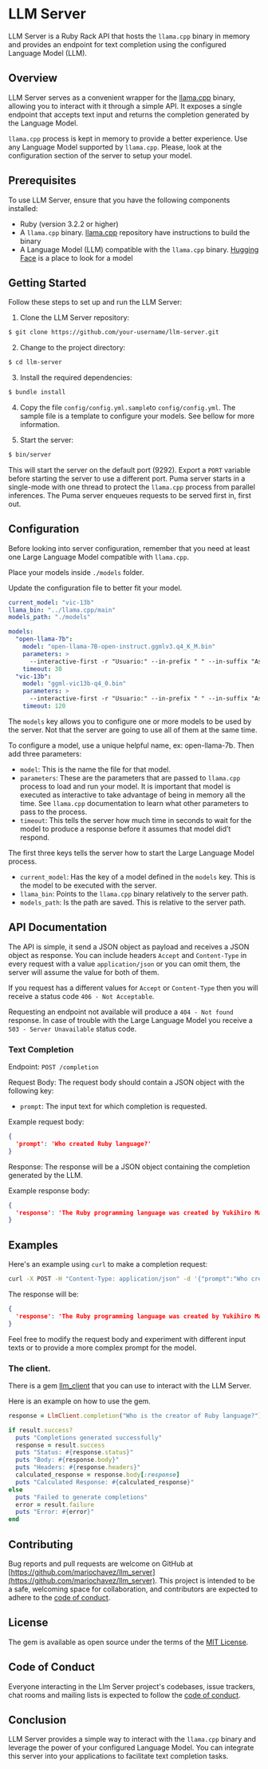 # LLM Server
LLM Server is a Ruby Rack API that hosts the `llama.cpp` binary in memory and provides an endpoint for text completion using the configured Language Model (LLM).

## Overview
LLM Server serves as a convenient wrapper for the [llama.cpp](https://github.com/ggerganov/llama.cpp) binary,
allowing you to interact with it through a simple API. It exposes a single endpoint that accepts text input
and returns the completion generated by the Language Model.

`llama.cpp` process is kept in memory to provide a better experience. Use any Language Model supported by `llama.cpp`.
Please, look at the configuration section of the server to setup your model.

## Prerequisites
To use LLM Server, ensure that you have the following components installed:

- Ruby (version 3.2.2 or higher)
- A `llama.cpp` binary. [llama.cpp](https://github.com/ggerganov/llama.cpp) repository have instructions to build the binary
- A Language Model (LLM) compatible with the `llama.cpp` binary. [Hugging Face](https://huggingface.co/models?pipeline_tag=text-generation&sort=downloads) is a place to look for a model

## Getting Started

Follow these steps to set up and run the LLM Server:

1. Clone the LLM Server repository:

```bash
$ git clone https://github.com/your-username/llm-server.git
```

2. Change to the project directory:

```bash
$ cd llm-server
```

3. Install the required dependencies:

```bash
$ bundle install
```

4. Copy the file `config/config.yml.sample`to `config/config.yml`. The sample file is a template to configure your models. See bellow for more information.

5. Start the server:

```bash
$ bin/server
```

This will start the server on the default port (9292). Export a `PORT` variable before starting the server to use a different port. Puma server starts in a single-mode with one thread to
protect the `llama.cpp` process from parallel inferences. The Puma server enqueues requests to be served first in, first out.

## Configuration
Before looking into server configuration, remember that you need at least one Large Language Model compatible with `llama.cpp`.

Place your models inside `./models` folder.

Update the configuration file to better fit your model.

```yaml
current_model: "vic-13b"
llama_bin: "../llama.cpp/main"
models_path: "./models"

models:
  "open-llama-7b":
    model: "open-llama-7B-open-instruct.ggmlv3.q4_K_M.bin"
    parameters: >
      --interactive-first -r "Usuario:" --in-prefix " " --in-suffix "Asistente:" -i -n 512 --top_k 10000 --temp 0.2 --repeat_penalty 1.2 -t 2 -ngl 1
    timeout: 30
  "vic-13b":
    model: "ggml-vic13b-q4_0.bin"
    parameters: >
      --interactive-first -r "Usuario:" --in-prefix " " --in-suffix "Asistente:" -i -n 1024 --top_k 10000 --temp 0.2 --repeat_penalty 1.2 -t 2 -ngl 1
    timeout: 120
```

The `models` key allows you to configure one or more models to be used by the server. Not that the server are going to use all of them at the same time.

To configure a model, use a unique helpful name, ex: open-llama-7b. Then add three parameters:
- `model`: This is the name the file for that model.
- `parameters`: These are the parameters that are passed to `llama.cpp` process to load and run your model. It is important that model is executed as interactive to take advantage of being in memory all the time. See `llama.cpp` documentation to learn what other parameters to pass to the process.
- `timeout`: This tells the server how much time in seconds to wait for the model to produce a response before it assumes that model did’t respond.

The first three keys tells the server how to start the Large Language Model process.
- `current_model`: Has the key of a model defined in the `models` key. This is the model to be executed with the server.
- `llama_bin`: Points to the `llama.cpp` binary relatively to the server path.
- `models_path`: Is the path are saved. This is relative to the server path.

## API Documentation
The API is simple, it send a JSON object as payload and receives a JSON object as response. You can include headers `Accept` and `Content-Type` in every request with a value `application/json` or you can omit them, the server will assume the value for both of them.

If you request has a different values for `Accept` or `Content-Type` then you will receive a status code `406 - Not Acceptable`.

Requesting an endpoint not available will produce a `404 - Not found` response. In case of trouble with the Large Language Model you receive a `503 - Server Unavailable` status code.

### Text Completion

Endpoint: `POST /completion`

Request Body:
The request body should contain a JSON object with the following key:

- `prompt`: The input text for which completion is requested.

Example request body:

```json
{
  'prompt': 'Who created Ruby language?'
}
```

Response:
The response will be a JSON object containing the completion generated by the LLM.

Example response body:

```json
{
  'response': 'The Ruby programming language was created by Yukihiro Matsumoto in the late 1990s. He wanted to create a simple, intuitive and dynamic language that could be used for various purposes such as web development, scripting and data analysis.'
}
```

## Examples
Here's an example using `curl` to make a completion request:

```bash
curl -X POST -H "Content-Type: application/json" -d '{"prompt":"Who created Ruby language?"}' http://localhost:9292/completion
```

The response will be:

```json
{
  'response': 'The Ruby programming language was created by Yukihiro Matsumoto in the late 1990s. He wanted to create a simple, intuitive and dynamic language that could be used for various purposes such as web development, scripting and data analysis.'
}
```

Feel free to modify the request body and experiment with different input texts or to provide a more complex prompt for the model.

### The client.

There is a gem [llm_client](https://rubygems.org/gems/llm_client) that you can use to interact with the LLM Server.

Here is an example on how to use the gem.

```ruby
response = LlmClient.completion("Who is the creator of Ruby language?")

if result.success?
  puts "Completions generated successfully"
  response = result.success
  puts "Status: #{response.status}"
  puts "Body: #{response.body}"
  puts "Headers: #{response.headers}"
  calculated_response = response.body[:response]
  puts "Calculated Response: #{calculated_response}"
else
  puts "Failed to generate completions"
  error = result.failure
  puts "Error: #{error}"
end
```

## Contributing

Bug reports and pull requests are welcome on GitHub at [https://github.com/mariochavez/llm_server](https://github.com/mariochavez/llm_server).
This project is intended to be a safe, welcoming space for collaboration, and contributors are expected to adhere to the [code of conduct](https://github.com/mariochavez/llm_server/blob/main/CODE_OF_CONDUCT.md).

## License

The gem is available as open source under the terms of the [MIT License](https://github.com/mariochavez/llm_server/blob/main/LICENSE.txt).

## Code of Conduct

Everyone interacting in the Llm Server project's codebases, issue trackers, chat rooms and mailing lists is expected to follow the [code of conduct](https://github.com/mariochavez/llm_server/blob/main/CODE_OF_CONDUCT.md).

## Conclusion
LLM Server provides a simple way to interact with the `llama.cpp` binary and leverage the power of your configured Language Model. You can integrate this server into your applications to facilitate text completion tasks.
